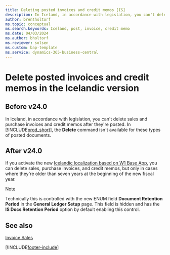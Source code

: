 ```yaml
---
title: Deleting posted invoices and credit memos [IS]
description: In Iceland, in accordance with legislation, you can't delete posted sales and purchase invoices and credit memos.
author: brentholtorf
ms.topic: conceptual
ms.search.keywords: Iceland, post, invoice, credit memo
ms.date: 04/03/2024
ms.author: bholtorf
ms.reviewer: solsen
ms.custom: bap-template
ms.service: dynamics-365-business-central
---
```


# Delete posted invoices and credit memos in the Icelandic version

## Before v24.0 

In Iceland, in accordance with legislation, you can't delete sales and purchase invoices and credit memos after they're posted. In [!INCLUDE[prod_short](../../includes/prod_short.md)], the **Delete** command isn't available for these types of posted documents. 

## After v24.0

If you activate the new [Icelandic localization based on W1 Base App](iceland-global-core-app.md), you can delete sales, purchase invoices, and credit memos, but only in cases where they're older than seven years at the beginning of the new fiscal year. 

> [!NOTE]
> Technically this is controlled with the new ENUM field **Document Retention Period** in the **General Ledger Setup** page. This field is hidden and has the **IS Docs Retention Period** option by default enabling this control.

## See also  

[Invoice Sales](../../sales-how-invoice-sales.md)


[!INCLUDE[footer-include](../../includes/footer-banner.md)]
